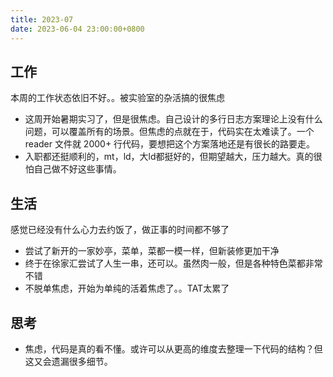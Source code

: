 ```yaml
---
title: 2023-07
date: 2023-06-04 23:00:00+0800
---
```


## 工作

本周的工作状态依旧不好。。被实验室的杂活搞的很焦虑
* 这周开始暑期实习了，但是很焦虑。自己设计的多行日志方案理论上没有什么问题，可以覆盖所有的场景。但焦虑的点就在于，代码实在太难读了。一个 reader 文件就 2000+ 行代码，要想把这个方案落地还是有很长的路要走。
* 入职都还挺顺利的，mt，ld，大ld都挺好的，但期望越大，压力越大。真的很怕自己做不好这些事情。

## 生活

感觉已经没有什么心力去约饭了，做正事的时间都不够了
* 尝试了新开的一家妙亭，菜单，菜都一模一样，但新装修更加干净
* 终于在徐家汇尝试了人生一串，还可以。虽然肉一般，但是各种特色菜都非常不错
* 不脱单焦虑，开始为单纯的活着焦虑了。。TAT太累了

## 思考

* 焦虑，代码是真的看不懂。或许可以从更高的维度去整理一下代码的结构？但这又会遗漏很多细节。